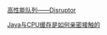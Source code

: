 [高性能队列——Disruptor](https://tech.meituan.com/disruptor.html)

[Java与CPU缓存是如何亲密接触的](https://mp.weixin.qq.com/s/ODJqoiHYwAhRCMnVjunsbQ)